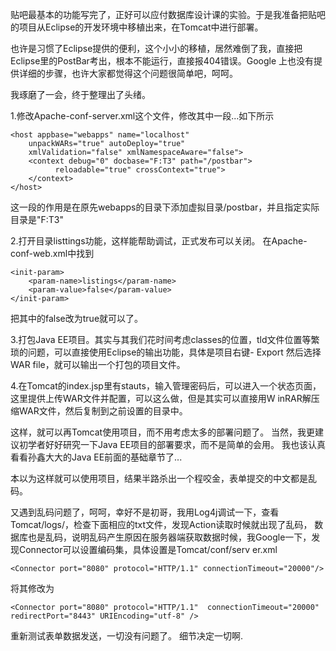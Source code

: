 

贴吧最基本的功能写完了，正好可以应付数据库设计课的实验。于是我准备把贴吧的项目从Eclipse的开发环境中移植出来，在Tomcat中进行部署。

也许是习惯了Eclipse提供的便利，这个小小的移植，居然难倒了我，直接把Eclipse里的PostBar考出，根本不能运行，直接报404错误。Google
上也没有提供详细的步骤，也许大家都觉得这个问题很简单吧，呵呵。

我琢磨了一会，终于整理出了头绪。

1.修改Apache-conf-server.xml这个文件，修改其中一段<Host>...</Host>如下所示

    
    
    <host appbase="webapps" name="localhost"
        unpackWARs="true" autoDeploy="true"
        xmlValidation="false" xmlNamespaceAware="false">
    	<context debug="0" docbase="F:T3" path="/postbar">
    		  reloadable="true" crossContext="true">
    	</context>
    </host>

这一段的作用是在原先webapps的目录下添加虚拟目录/postbar，并且指定实际目录是"F:T3"

2.打开目录listtings功能，这样能帮助调试，正式发布可以关闭。 在Apache-conf-web.xml中找到

    
    
    <init-param>
    	<param-name>listings</param-name>
    	<param-value>false</param-value>
    </init-param>

把其中的false改为true就可以了。

3.打包Java EE项目。其实与其我们花时间考虑classes的位置，tld文件位置等繁琐的问题，可以直接使用Eclipse的输出功能，具体是项目右键-
Export 然后选择WAR file，就可以输出一个打包的项目文件。

4.在Tomcat的index.jsp里有stauts，输入管理密码后，可以进入一个状态页面，这里提供上传WAR文件并配置，可以这么做，但是其实可以直接用W
inRAR解压缩WAR文件，然后复制到之前设置的目录中。

这样，就可以再Tomcat使用项目，而不用考虑太多的部署问题了。 当然，我更建议初学者好好研究一下Java EE项目的部署要求，而不是简单的会用。
我也该认真看看孙鑫大大的Java EE前面的基础章节了...

本以为这样就可以使用项目，结果半路杀出一个程咬金，表单提交的中文都是乱码。

又遇到乱码问题了，呵呵，幸好不是初哥，我用Log4j调试一下，查看Tomcat/logs/，检查下面相应的txt文件，发现Action读取时候就出现了乱码，
数据库也是乱码，说明乱码产生原因在服务器端获取数据时候，我Google一下，发现Connector可以设置编码集，具体设置是Tomcat/conf/serv
er.xml

    
    
    <Connector port="8080" protocol="HTTP/1.1" connectionTimeout="20000"/>

将其修改为

    
    
    <Connector port="8080" protocol="HTTP/1.1"  connectionTimeout="20000" redirectPort="8443" URIEncoding="utf-8" />

重新测试表单数据发送，一切没有问题了。 细节决定一切啊.


